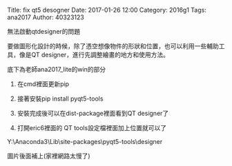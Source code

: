Title: fix qt5 desogner
Date: 2017-01-26 12:00
Category: 2016g1
Tags: ana2017
Author: 40323123


無法啟動qtdesigner的問題
<!-- PELICAN_END_SUMMARY -->

要做圖形化設計的時候，除了憑空想像物件的形狀和位置，也可以利用一些輔助工具，像是QT designer，進行先調整繪畫的地方和使用方法。

底下為老師ana2017_lite的win的部分

 1. 在cmd裡面更新pip

 2. 接著安裝pip install pyqt5-tools
 
 3. 安裝完成後可以在dist-package裡面看到QT designer了
 
  4. 打開eric6裡面的 QT tools設定檔裡面加上位置就可以了
  
  Y:\Anaconda3\Lib\site-packages\pyqt5-tools\designer
  
  圖片後面補上(家裡網路太慢了)
  
  